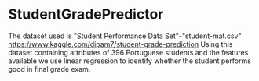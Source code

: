 # StudentGradePredictor
 The dataset used is "Student Performance Data Set"-"student-mat.csv" https://www.kaggle.com/dipam7/student-grade-prediction Using this dataset containing attributes of 396 Portuguese students and the features available we use linear regression to identify whether the student performs good in final grade exam.
